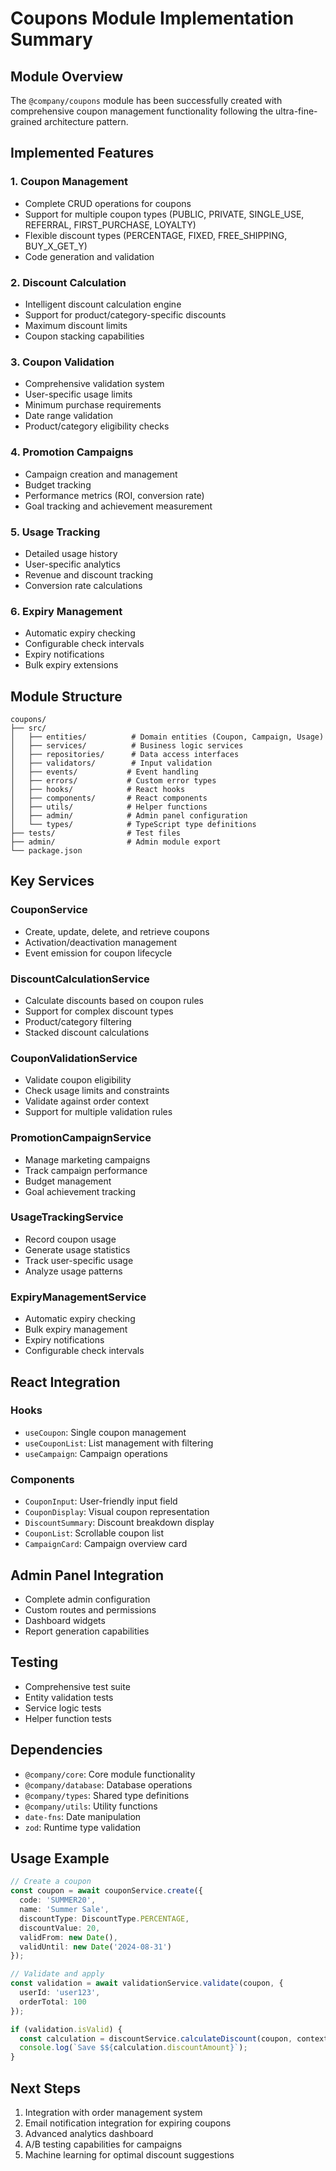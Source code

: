 # Coupons Module Implementation Summary

## Module Overview
The `@company/coupons` module has been successfully created with comprehensive coupon management functionality following the ultra-fine-grained architecture pattern.

## Implemented Features

### 1. **Coupon Management**
- Complete CRUD operations for coupons
- Support for multiple coupon types (PUBLIC, PRIVATE, SINGLE_USE, REFERRAL, FIRST_PURCHASE, LOYALTY)
- Flexible discount types (PERCENTAGE, FIXED, FREE_SHIPPING, BUY_X_GET_Y)
- Code generation and validation

### 2. **Discount Calculation**
- Intelligent discount calculation engine
- Support for product/category-specific discounts
- Maximum discount limits
- Coupon stacking capabilities

### 3. **Coupon Validation**
- Comprehensive validation system
- User-specific usage limits
- Minimum purchase requirements
- Date range validation
- Product/category eligibility checks

### 4. **Promotion Campaigns**
- Campaign creation and management
- Budget tracking
- Performance metrics (ROI, conversion rate)
- Goal tracking and achievement measurement

### 5. **Usage Tracking**
- Detailed usage history
- User-specific analytics
- Revenue and discount tracking
- Conversion rate calculations

### 6. **Expiry Management**
- Automatic expiry checking
- Configurable check intervals
- Expiry notifications
- Bulk expiry extensions

## Module Structure

```
coupons/
├── src/
│   ├── entities/          # Domain entities (Coupon, Campaign, Usage)
│   ├── services/          # Business logic services
│   ├── repositories/      # Data access interfaces
│   ├── validators/        # Input validation
│   ├── events/           # Event handling
│   ├── errors/           # Custom error types
│   ├── hooks/            # React hooks
│   ├── components/       # React components
│   ├── utils/            # Helper functions
│   ├── admin/            # Admin panel configuration
│   └── types/            # TypeScript type definitions
├── tests/                # Test files
├── admin/                # Admin module export
└── package.json
```

## Key Services

### CouponService
- Create, update, delete, and retrieve coupons
- Activation/deactivation management
- Event emission for coupon lifecycle

### DiscountCalculationService
- Calculate discounts based on coupon rules
- Support for complex discount types
- Product/category filtering
- Stacked discount calculations

### CouponValidationService
- Validate coupon eligibility
- Check usage limits and constraints
- Validate against order context
- Support for multiple validation rules

### PromotionCampaignService
- Manage marketing campaigns
- Track campaign performance
- Budget management
- Goal achievement tracking

### UsageTrackingService
- Record coupon usage
- Generate usage statistics
- Track user-specific usage
- Analyze usage patterns

### ExpiryManagementService
- Automatic expiry checking
- Bulk expiry management
- Expiry notifications
- Configurable check intervals

## React Integration

### Hooks
- `useCoupon`: Single coupon management
- `useCouponList`: List management with filtering
- `useCampaign`: Campaign operations

### Components
- `CouponInput`: User-friendly input field
- `CouponDisplay`: Visual coupon representation
- `DiscountSummary`: Discount breakdown display
- `CouponList`: Scrollable coupon list
- `CampaignCard`: Campaign overview card

## Admin Panel Integration
- Complete admin configuration
- Custom routes and permissions
- Dashboard widgets
- Report generation capabilities

## Testing
- Comprehensive test suite
- Entity validation tests
- Service logic tests
- Helper function tests

## Dependencies
- `@company/core`: Core module functionality
- `@company/database`: Database operations
- `@company/types`: Shared type definitions
- `@company/utils`: Utility functions
- `date-fns`: Date manipulation
- `zod`: Runtime type validation

## Usage Example

```typescript
// Create a coupon
const coupon = await couponService.create({
  code: 'SUMMER20',
  name: 'Summer Sale',
  discountType: DiscountType.PERCENTAGE,
  discountValue: 20,
  validFrom: new Date(),
  validUntil: new Date('2024-08-31')
});

// Validate and apply
const validation = await validationService.validate(coupon, {
  userId: 'user123',
  orderTotal: 100
});

if (validation.isValid) {
  const calculation = discountService.calculateDiscount(coupon, context);
  console.log(`Save $${calculation.discountAmount}`);
}
```

## Next Steps
1. Integration with order management system
2. Email notification integration for expiring coupons
3. Advanced analytics dashboard
4. A/B testing capabilities for campaigns
5. Machine learning for optimal discount suggestions